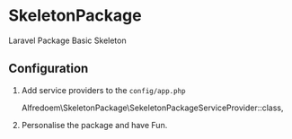 # SkeletonPackage
Laravel Package Basic Skeleton

## Configuration

1. Add service providers to the `config/app.php`

	Alfredoem\SkeletonPackage\SekeletonPackageServiceProvider::class,

2. Personalise the package and have Fun.

